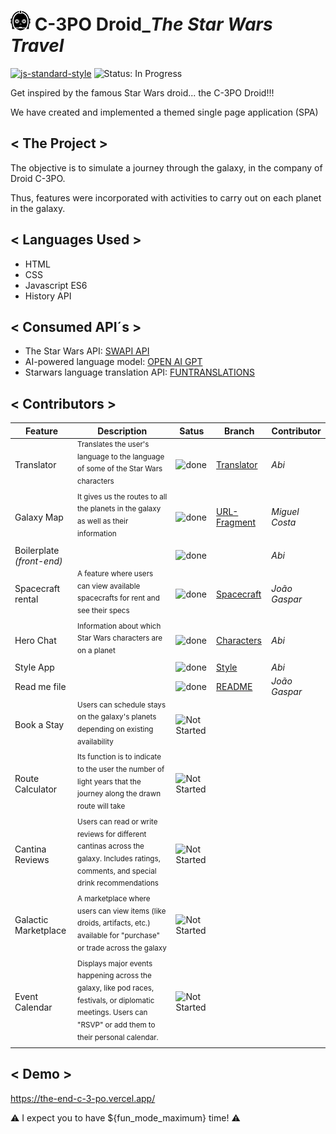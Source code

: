 # ![C-3PO Droid](https://github.com/miguelcostagap/the-end-C-3PO/blob/main/C3PO.png) C-3PO Droid_*The Star Wars Travel*

[![js-standard-style][js-standard-style_img]][js-standard-style_url]
![Status: In Progress](https://img.shields.io/badge/Status-In%20Progress-yellow)

[js-standard-style_img]: https://img.shields.io/badge/code%20style-standard-brightgreen.svg
[js-standard-style_url]: https://standardjs.com/

Get inspired by the famous Star Wars droid... the C-3PO Droid!!!

We have created and implemented a themed single page application (SPA)

## < The Project >

The objective is to simulate a journey through the galaxy, in the company of Droid C-3PO.

Thus, features were incorporated with activities to carry out on each planet in the galaxy.

## < Languages Used >

* HTML
* CSS
* Javascript ES6
* History API

## < Consumed API´s >

- The Star Wars API: [SWAPI API](https://swapi.dev/)
- AI-powered language model: [OPEN AI GPT](https://chat.openai.com/?model=gpt-4)
- Starwars language translation API: [FUNTRANSLATIONS](https://funtranslations.com/api/starwars)

## < Contributors >

| Feature | Description | Satus | Branch | Contributor|
| -------- | ---------- | ----- | ------ | ---------- |
| Translator | <sup>Translates the user's language to the language of some of the Star Wars characters</sup> | ![done](https://img.shields.io/badge/done-green) | [Translator](https://github.com/miguelcostagap/the-end-C-3PO/blob/main/js/translator.js) | _Abi_
| Galaxy Map | <sup>It gives us the routes to all the planets in the galaxy as well as their information</sup> | ![done](https://img.shields.io/badge/done-green) | [URL-Fragment](https://github.com/miguelcostagap/the-end-C-3PO/blob/main/js/url-fragment.js) | _Miguel Costa_
| Boilerplate _(front-end)_ | | ![done](https://img.shields.io/badge/done-green) | | _Abi_
| Spacecraft rental | <sup>A feature where users can view available spacecrafts for rent and see their specs</sup> | ![done](https://img.shields.io/badge/done-green) | [Spacecraft](https://github.com/miguelcostagap/the-end-C-3PO/blob/main/js/spacecraft.js) | _João Gaspar_
| Hero Chat | <sup>Information about which Star Wars characters are on a planet</sup> | ![done](https://img.shields.io/badge/done-green) | [Characters](https://github.com/miguelcostagap/the-end-C-3PO/blob/main/js/characters.js) | _Abi_
| Style App |  | ![done](https://img.shields.io/badge/done-green) | [Style](https://github.com/miguelcostagap/the-end-C-3PO/tree/main/css) | _Abi_
| Read me file | | ![done](https://img.shields.io/badge/done-green) | [README](https://github.com/miguelcostagap/the-end-C-3PO/blob/main/README.md) | _João Gaspar_
| Book a Stay | <sup>Users can schedule stays on the galaxy's planets depending on existing availability</sup> | ![Not Started](https://img.shields.io/badge/not_started-red) |  |
| Route Calculator | <sup>Its function is to indicate to the user the number of light years that the journey along the drawn route will take</sup> | ![Not Started](https://img.shields.io/badge/not_started-red) |  |
| Cantina Reviews | <sup>Users can read or write reviews for different cantinas across the galaxy. Includes ratings, comments, and special drink recommendations</sup> | ![Not Started](https://img.shields.io/badge/not_started-red) |  |
| Galactic Marketplace | <sup>A marketplace where users can view items (like droids, artifacts, etc.) available for "purchase" or trade across the galaxy</sup> | ![Not Started](https://img.shields.io/badge/not_started-red) |  |
| Event Calendar | <sup>Displays major events happening across the galaxy, like pod races, festivals, or diplomatic meetings. Users can "RSVP" or add them to their personal calendar.</sup> | ![Not Started](https://img.shields.io/badge/not_started-red) |  |

## < Demo >

https://the-end-c-3-po.vercel.app/

:warning: I expect you to have ${fun_mode_maximum} time! :warning:
